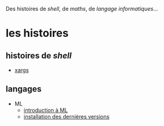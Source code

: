 Des histoires de _shell_, de _maths_, de _langage informatiques_...

# les histoires

## histoires de _shell_

- [xargs](shell/xargs.md)

## langages

- ML
  - [introduction à ML](Langages/ML/intro.md)
  - [installation des dernières versions](Langages/ML/installation.md)

